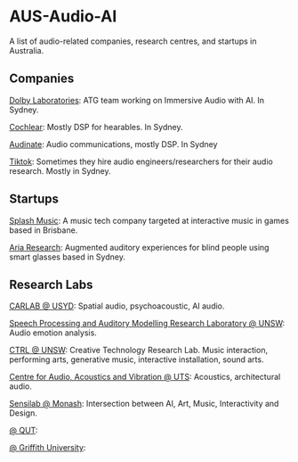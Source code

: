 # AUS-Audio-AI
A list of audio-related companies, research centres, and startups in Australia.


## Companies

[Dolby Laboratories](https://www.dolby.com/): ATG team working on Immersive Audio with AI. In Sydney.

[Cochlear](https://www.cochlear.com/us/en/home): Mostly DSP for hearables. In Sydney.

[Audinate](https://www.audinate.com/): Audio communications, mostly DSP. In Sydney

[Tiktok](): Sometimes they hire audio engineers/researchers for their audio research. Mostly in Sydney.




## Startups

[Splash Music](https://www.splashmusic.com/): A music tech company targeted at interactive music in games based in Brisbane.

[Aria Research](https://www.ariaresearch.com.au/): Augmented auditory experiences for blind people using smart glasses based in Sydney.




## Research Labs

[CARLAB @ USYD](https://www.sydney.edu.au/engineering/our-research/laboratories-and-facilities/computing-and-audio-research-laboratory.html): Spatial audio, psychoacoustic, AI audio.

[Speech Processing and Auditory Modelling Research Laboratory @ UNSW](https://www2.ee.unsw.edu.au/cochlear-signal-processing-lab/): Audio emotion analysis.

[CTRL @ UNSW](https://www.unsw.edu.au/arts-design-architecture/our-schools/art-design/research/research-groups/creative-technologies-research-lab): Creative Technology Research Lab. Music interaction, performing arts, generative music, interactive installation, sound arts.

[Centre for Audio, Acoustics and Vibration @ UTS](https://www.uts.edu.au/research/centres/centre-audio-acoustics-and-vibration): Acoustics, architectural audio.

[Sensilab @ Monash](https://sensilab.monash.edu/): Intersection between AI, Art, Music, Interactivity and Design.

[ @ QUT]():

[ @ Griffith University]():

